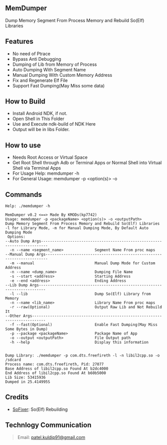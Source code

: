 ## MemDumper
Dump Memory Segment From Process Memory and Rebuild So(Elf) Libraries

## Features
- No need of Ptrace
- Bypass Anti Debugging
- Dumping of Lib from Memory of Process
- Auto Dumping With Segment Name
- Manual Dumping With Custom Memory Address
- Fix and Regenerate Elf File
- Support Fast Dumping(May Miss some data)

## How to Build
- Install Android NDK, if not.
- Open Shell in This Folder
- Use and Execute ndk-build of NDK Here
- Output will be in libs Folder.
 
## How to use
- Needs Root Access or Virtual Space
- Get Root Shell through Adb or Terminal Apps or Normal Shell into Virtual Shell via Terminal Apps
- For Usage Help: memdumper -h
- For General Usage: memdumper -p <packageName> <option(s)> -o <outputPath>

## Commands
```
Help: ./memdumper -h

MemDumper v0.2 <==> Made By KMODs(kp7742)
Usage: memdumper -p <packageName> <option(s)> -o <outputPath>
Dump Memory Segment From Process Memory and Rebuild So(Elf) Libraries
-l for Library Mode, -m for Manual Dumping Mode, By Default Auto Dumping Mode
 Options:
--Auto Dump Args-------------------------------------------------------------------------
  -n --name <segment_name>              Segment Name From proc maps
--Manual Dump Args-----------------------------------------------------------------------
  -m --manual                           Manual Dump Mode for Custom Address
  -n --name <dump_name>                 Dumping File Name
  -s --start <address>                  Starting Address
  -e --end <address>                    Ending Address
--Lib Dump Args-------------------------------------------------------------------------
  -l --lib                              Dump So(Elf) Library from Memory
  -n --name <lib_name>                  Library Name From proc maps
  -r --raw(Optional)                    Output Raw Lib and Not Rebuild It
--Other Args----------------------------------------------------------------------------
  -f --fast(Optional)                   Enable Fast Dumping(May Miss Some Bytes in Dump)
  -p --package <packageName>            Package Name of App
  -o --output <outputPath>              File Output path
  -h --help                             Display this information
  
  
Dump Library: ./memdumper -p com.dts.freefireth -l -n libil2cpp.so -o /sdcard
Process name: com.dts.freefireth, Pid: 27077
Base Address of libil2cpp.so Found At b2dc4000
End Address of libil2cpp.so Found At b60b5000
Lib Size: 53415936
Dumped in 25.414995S
```

## Credits
- [SoFixer](https://github.com/F8LEFT/SoFixer): So(Elf) Rebuilding

## Technlogy Communication
> Email: patel.kuldip91@gmail.com
